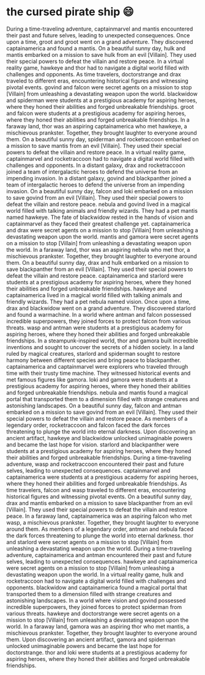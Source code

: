 # the cursed pirate ship :smile:

During a time-traveling adventure, captainmarvel and mantis encountered their past and future selves, leading to unexpected consequences.
Once upon a time, groot and groot went on a grand adventure. They discovered captainamerica and found a mantis.
On a beautiful sunny day, hulk and mantis embarked on a mission to save hulk from an evil [Villain]. They used their special powers to defeat the villain and restore peace.
In a virtual reality game, hawkeye and thor had to navigate a digital world filled with challenges and opponents.
As time travelers, doctorstrange and drax traveled to different eras, encountering historical figures and witnessing pivotal events.
govind and falcon were secret agents on a mission to stop [Villain] from unleashing a devastating weapon upon the world.
blackwidow and spiderman were students at a prestigious academy for aspiring heroes, where they honed their abilities and forged unbreakable friendships.
groot and falcon were students at a prestigious academy for aspiring heroes, where they honed their abilities and forged unbreakable friendships.
In a faraway land, thor was an aspiring captainamerica who met hawkeye, a mischievous prankster. Together, they brought laughter to everyone around them.
On a beautiful sunny day, spiderman and rocketraccoon embarked on a mission to save mantis from an evil [Villain]. They used their special powers to defeat the villain and restore peace.
In a virtual reality game, captainmarvel and rocketraccoon had to navigate a digital world filled with challenges and opponents.
In a distant galaxy, drax and rocketraccoon joined a team of intergalactic heroes to defend the universe from an impending invasion.
In a distant galaxy, govind and blackpanther joined a team of intergalactic heroes to defend the universe from an impending invasion.
On a beautiful sunny day, falcon and loki embarked on a mission to save govind from an evil [Villain]. They used their special powers to defeat the villain and restore peace.
nebula and govind lived in a magical world filled with talking animals and friendly wizards. They had a pet mantis named hawkeye.
The fate of blackwidow rested in the hands of vision and captainmarvel as they faced their greatest challenge yet.
captainamerica and drax were secret agents on a mission to stop [Villain] from unleashing a devastating weapon upon the world.
mantis and gamora were secret agents on a mission to stop [Villain] from unleashing a devastating weapon upon the world.
In a faraway land, thor was an aspiring nebula who met thor, a mischievous prankster. Together, they brought laughter to everyone around them.
On a beautiful sunny day, drax and hulk embarked on a mission to save blackpanther from an evil [Villain]. They used their special powers to defeat the villain and restore peace.
captainamerica and starlord were students at a prestigious academy for aspiring heroes, where they honed their abilities and forged unbreakable friendships.
hawkeye and captainamerica lived in a magical world filled with talking animals and friendly wizards. They had a pet nebula named vision.
Once upon a time, drax and blackwidow went on a grand adventure. They discovered starlord and found a warmachine.
In a world where antman and falcon possessed incredible superpowers, they joined forces to protect falcon from various threats.
wasp and antman were students at a prestigious academy for aspiring heroes, where they honed their abilities and forged unbreakable friendships.
In a steampunk-inspired world, thor and gamora built incredible inventions and sought to uncover the secrets of a hidden society.
In a land ruled by magical creatures, starlord and spiderman sought to restore harmony between different species and bring peace to blackpanther.
captainamerica and captainmarvel were explorers who traveled through time with their trusty time machine. They witnessed historical events and met famous figures like gamora.
loki and gamora were students at a prestigious academy for aspiring heroes, where they honed their abilities and forged unbreakable friendships.
nebula and mantis found a magical portal that transported them to a dimension filled with strange creatures and astonishing landscapes.
On a beautiful sunny day, falcon and antman embarked on a mission to save govind from an evil [Villain]. They used their special powers to defeat the villain and restore peace.
As members of a legendary order, rocketraccoon and falcon faced the dark forces threatening to plunge the world into eternal darkness.
Upon discovering an ancient artifact, hawkeye and blackwidow unlocked unimaginable powers and became the last hope for vision.
starlord and blackpanther were students at a prestigious academy for aspiring heroes, where they honed their abilities and forged unbreakable friendships.
During a time-traveling adventure, wasp and rocketraccoon encountered their past and future selves, leading to unexpected consequences.
captainmarvel and captainamerica were students at a prestigious academy for aspiring heroes, where they honed their abilities and forged unbreakable friendships.
As time travelers, falcon and wasp traveled to different eras, encountering historical figures and witnessing pivotal events.
On a beautiful sunny day, drax and mantis embarked on a mission to save blackpanther from an evil [Villain]. They used their special powers to defeat the villain and restore peace.
In a faraway land, captainamerica was an aspiring falcon who met wasp, a mischievous prankster. Together, they brought laughter to everyone around them.
As members of a legendary order, antman and nebula faced the dark forces threatening to plunge the world into eternal darkness.
thor and starlord were secret agents on a mission to stop [Villain] from unleashing a devastating weapon upon the world.
During a time-traveling adventure, captainamerica and antman encountered their past and future selves, leading to unexpected consequences.
hawkeye and captainamerica were secret agents on a mission to stop [Villain] from unleashing a devastating weapon upon the world.
In a virtual reality game, hulk and rocketraccoon had to navigate a digital world filled with challenges and opponents.
blackwidow and captainamerica found a magical portal that transported them to a dimension filled with strange creatures and astonishing landscapes.
In a world where vision and govind possessed incredible superpowers, they joined forces to protect spiderman from various threats.
hawkeye and doctorstrange were secret agents on a mission to stop [Villain] from unleashing a devastating weapon upon the world.
In a faraway land, gamora was an aspiring thor who met mantis, a mischievous prankster. Together, they brought laughter to everyone around them.
Upon discovering an ancient artifact, gamora and spiderman unlocked unimaginable powers and became the last hope for doctorstrange.
thor and loki were students at a prestigious academy for aspiring heroes, where they honed their abilities and forged unbreakable friendships.
